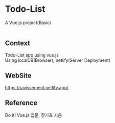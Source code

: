 # Todo-List

A Vue.js project(Basic)
<br><br>

## Context
Todo-List app using vue.js <br>
Using localDB(Browser), netlify(Server Deployment) 

## WebSite
https://ravissement.netlify.app/

## Reference
Do it! Vue.js 입문, 장기효 지음 
